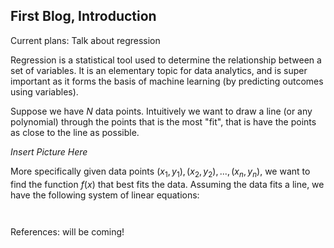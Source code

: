 ## First Blog, Introduction

Current plans: Talk about regression

Regression is a statistical tool used to determine the relationship between a set of variables. It is an elementary topic for data analytics, and is super important as it forms the basis of machine learning (by predicting outcomes using variables).

Suppose we have *N* data points. Intuitively we want to draw a line (or any polynomial) through the points that is the most "fit", that is have the points as close to the line as possible.

*Insert Picture Here*

More specifically given data points $(x_1, y_1), (x_2, y_2), ... , (x_n, y_n)$, we want to find the function $f(x)$ that best fits the data.
Assuming the data fits a line, we have the following system of linear equations:




```


```



References: will be coming!
